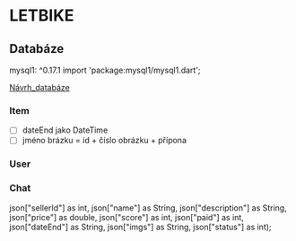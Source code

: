 # LETBIKE


## Databáze

mysql1: ^0.17.1
import 'package:mysql1/mysql1.dart';

[Návrh_databáze](https://dbdiagram.io/d/603a99cdfcdcb6230b21cb94)

### Item

- [ ] dateEnd jako DateTime
- [ ] jméno brázku = id + číslo obrázku + přípona

### User

### Chat

json["sellerId"] as int,
        json["name"] as String,
        json["description"] as String,
        json["price"] as double,
        json["score"] as int,
        json["paid"] as int,
        json["dateEnd"] as String,
        json["imgs"] as String,
        json["status"] as int);